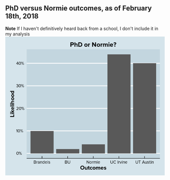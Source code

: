 ## PhD versus Normie outcomes, as of February 18th, 2018
**Note** If I haven't definitively heard back from a school, I don't include it in my analysis
![Image](https://github.com/justinsola/justinsola.github.com/raw/master/files/2018.02.18-outcomes_medium.png)
